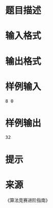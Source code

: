 

# 题目描述



# 输入格式



# 输出格式



# 样例输入


<pre>8 0</pre>

# 样例输出


<pre>32</pre>

# 提示



# 来源


<p>
《算法竞赛进阶指南》
</p>
